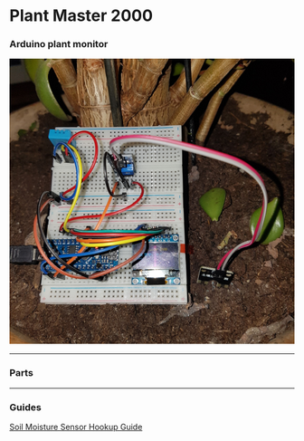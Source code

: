 # Plant Master 2000
### Arduino plant monitor

![Plant Master 2000](images/pic-1.jpg)

---

### Parts

---

### Guides

[Soil Moisture Sensor Hookup Guide](https://learn.sparkfun.com/tutorials/soil-moisture-sensor-hookup-guide)